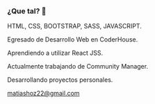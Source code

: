 ### ¿Que tal? 👋
HTML, CSS, BOOTSTRAP, SASS, JAVASCRIPT.

Egresado de Desarrollo Web en CoderHouse.

Aprendiendo a utilizar React JSS.

Actualmente trabajando de Community Manager.

Desarrollando proyectos personales. 

matiashoz22@gmail.com
